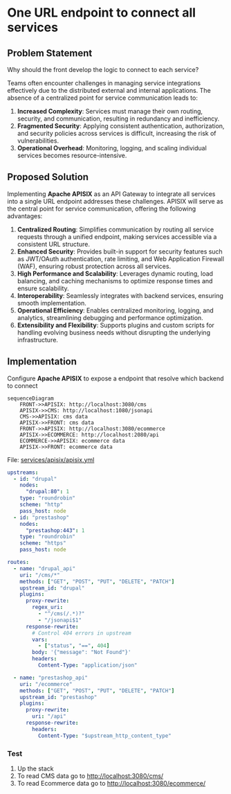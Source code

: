 # One URL endpoint to connect all services

## Problem Statement

Why should the front develop the logic to connect to each service?

Teams often encounter challenges in managing service integrations effectively due to the distributed external and internal applications. The absence of a centralized point for service communication leads to:

1. **Increased Complexity**: Services must manage their own routing, security, and communication, resulting in redundancy and inefficiency.
2. **Fragmented Security**: Applying consistent authentication, authorization, and security policies across services is difficult, increasing the risk of vulnerabilities.
3. **Operational Overhead**: Monitoring, logging, and scaling individual services becomes resource-intensive.

## Proposed Solution

Implementing **Apache APISIX** as an API Gateway to integrate all services into a single URL endpoint addresses these challenges. APISIX will serve as the central point for service communication, offering the following advantages:

1. **Centralized Routing**: Simplifies communication by routing all service requests through a unified endpoint, making services accessible via a consistent URL structure.
2. **Enhanced Security**: Provides built-in support for security features such as JWT/OAuth authentication, rate limiting, and Web Application Firewall (WAF), ensuring robust protection across all services.
3. **High Performance and Scalability**: Leverages dynamic routing, load balancing, and caching mechanisms to optimize response times and ensure scalability.
4. **Interoperability**: Seamlessly integrates with backend services, ensuring smooth implementation.
5. **Operational Efficiency**: Enables centralized monitoring, logging, and analytics, streamlining debugging and performance optimization.
6. **Extensibility and Flexibility**: Supports plugins and custom scripts for handling evolving business needs without disrupting the underlying infrastructure.

## Implementation

Configure **Apache APISIX** to expose a endpoint that resolve which backend to connect

```mermaid
sequenceDiagram
    FRONT->>APISIX: http://localhost:3080/cms
    APISIX->>CMS: http://localhost:1080/jsonapi
    CMS->>APISIX: cms data
    APISIX->>FRONT: cms data
    FRONT->>APISIX: http://localhost:3080/ecommerce
    APISIX->>ECOMMERCE: http://localhost:2080/api
    ECOMMERCE->>APISIX: ecommerce data
    APISIX->>FRONT: ecommerce data
```

File: [services/apisix/apisix.yml](../services/apisix/apisix.yml)

```yml
upstreams:
  - id: "drupal"
    nodes:
      "drupal:80": 1
    type: "roundrobin"
    scheme: "http"
    pass_host: node
  - id: "prestashop"
    nodes:
      "prestashop:443": 1
    type: "roundrobin"
    scheme: "https"
    pass_host: node

routes:
  - name: "drupal_api"
    uri: "/cms/*"
    methods: ["GET", "POST", "PUT", "DELETE", "PATCH"]
    upstream_id: "drupal"
    plugins:
      proxy-rewrite:
        regex_uri:
          - "^/cms(/.*)?"
          - "/jsonapi$1"
      response-rewrite:
        # Control 404 errors in upstream
        vars:
          - ["status", "==", 404]
        body: '{"message": "Not Found"}'
        headers:
          Content-Type: "application/json"

  - name: "prestashop_api"
    uri: "/ecommerce"
    methods: ["GET", "POST", "PUT", "DELETE", "PATCH"]
    upstream_id: "prestashop"
    plugins:
      proxy-rewrite:
        uri: "/api"
      response-rewrite:
        headers:
          Content-Type: "$upstream_http_content_type"
```

### Test

1. Up the stack
2. To read CMS data go to [http://localhost:3080/cms/](http://localhost:3080/cms/)
3. To read Ecommerce data go to [http://localhost:3080/ecommerce/](http://localhost:3080/ecommerce/)
